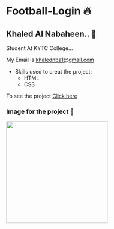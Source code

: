  # Football-Login :fire:
## Khaled Al Nabaheen.. :bust_in_silhouette:

Student At KYTC College...

My Email is khalednba1@gmail.com

* Skills used to creat the project:
  * HTML
  * CSS
 
To see the project [Click here](https://smart-project.netlify.app)

### Image for the project :rose:

<img src ="img/smartmockups_kvjqa5ng.jpg" width="270px" heighet="270px">

